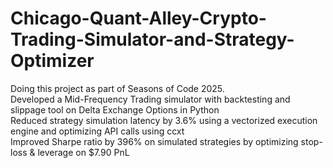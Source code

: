 # Chicago-Quant-Alley-Crypto-Trading-Simulator-and-Strategy-Optimizer
Doing this project as part of Seasons of Code 2025.  
Developed a Mid-Frequency Trading simulator with backtesting and slippage tool on Delta Exchange Options in Python  
Reduced strategy simulation latency by 3.6% using a vectorized execution engine and optimizing API calls using ccxt  
Improved Sharpe ratio by 396% on simulated strategies by optimizing stop-loss & leverage on $7.90 PnL
